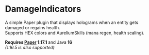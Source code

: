 # DamageIndicators
A simple Paper plugin that displays holograms when an entity gets damaged or regains health.  
Supports HEX colors and AureliumSkills (mana regen, health scaling).

**Requires [Paper](https://papermc.io/) 1.17.1** and Java **16**  
_(1.16.5 is also supported)_